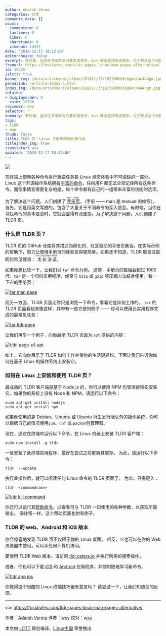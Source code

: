 ```yaml
---
author: Adarsh Verma
categories: 分享
comments_data: []
count:
  commentnum: 0
  favtimes: 0
  likes: 0
  sharetimes: 0
  viewnum: 14432
date: '2018-12-17 18:22:00'
editorchoice: false
excerpt: 有时候，当你在寻找命令的基本信息时，man 就会显得有点庞杂。为了解决这个问题，人们创建了TLDR 页。
fromurl: https://fossbytes.com/tldr-pages-linux-man-pages-alternative/
id: 10355
islctt: true
banner_img: /data/attachment/album/201812/17/182300hb6i6gkkc4n44ngm.jpg
permalink: /article-10355-1.html
index_img: /data/attachment/album/201812/17/182300hb6i6gkkc4n44ngm.jpg.thumb.jpg
related:
- displayorder: 0
  raid: 10528
reviewer: wxy
selector: ''
summary: 有时候，当你在寻找命令的基本信息时，man 就会显得有点庞杂。为了解决这个问题，人们创建了TLDR 页。
tags:
- TLDR
- man
thumb: false
title: TLDR 页：Linux 手册页的简化替代品
titleindex_img: true
translator: wxy
updated: '2018-12-17 18:22:00'
---
```


![](/data/attachment/album/201812/17/182300hb6i6gkkc4n44ngm.jpg)


在终端上使用各种命令执行重要任务是 Linux 桌面体验中不可或缺的一部分。Linux 这个开源操作系统拥有[丰富的命令](https://fossbytes.com/a-z-list-linux-command-line-reference/)，任何用户都无法全部记住所有这些命令。而使事情变得更复杂的是，每个命令都有自己的一组带来丰富的功能的选项。


为了解决这个问题，人们创建了<ruby> <a href="https://fossbytes.com/linux-lexicon-man-pages-navigation/">  手册页 </a> <rt>  man page </rt></ruby>，（手册 —— man 是 manual 的缩写）。首先，它是用英文写成的，包含了大量关于不同命令的深入信息。有时候，当你在寻找命令的基本信息时，它就会显得有点庞杂。为了解决这个问题，人们创建了[TLDR 页](https://github.com/tldr-pages/tldr)。


### 什么是 TLDR 页？


TLDR 页的 GitHub 仓库将其描述为简化的、社区驱动的手册页集合。在实际示例的帮助下，努力让使用手册页的体验变得更简单。如果还不知道，TLDR 取自互联网的常见俚语：<ruby> 太长没读 <rt>  Too Long Didn’t Read </rt></ruby>。


如果你想比较一下，让我们以 `tar` 命令为例。 通常，手册页的篇幅会超过 1000 行。`tar` 是一个归档实用程序，经常与 `bzip` 或 `gzip` 等压缩方法结合使用。看一下它的手册页：


[![tar man page](/data/attachment/album/201812/17/182301yb4vvlotbn2aa21v.jpg)](https://fossbytes.com/wp-content/uploads/2017/11/tar-man-page.jpg)


而另一方面，TLDR 页面让你只是浏览一下命令，看看它是如何工作的。 `tar` 的 TLDR 页面看起来像这样，并带有一些方便的例子 —— 你可以使用此实用程序完成的最常见任务：


[![tar tldr page](/data/attachment/album/201812/17/182302bec0dzlsm68vw8pc.jpg)](https://fossbytes.com/wp-content/uploads/2017/11/tar-tldr-page.jpg)


让我们再举一个例子，向你展示 TLDR 页面为 `apt` 提供的内容：


[![tldr-page-of-apt](/data/attachment/album/201812/17/182304amrk3y3nkkkkymr7.jpg)](https://fossbytes.com/wp-content/uploads/2017/11/tldr-page-of-apt.jpg)


如上，它向你展示了 TLDR 如何工作并使你的生活更轻松，下面让我们告诉你如何在基于 Linux 的操作系统上安装它。


### 如何在 Linux 上安装和使用 TLDR 页？


最成熟的 TLDR 客户端是基于 Node.js 的，你可以使用 NPM 包管理器轻松安装它。如果你的系统上没有 Node 和 NPM，请运行以下命令：



```
sudo apt-get install nodejs
sudo apt-get install npm 
```

如果你使用的是 Debian、Ubuntu 或 Ubuntu 衍生发行版以外的操作系统，你可以根据自己的情况使用`yum`、`dnf` 或 `pacman`包管理器。


现在，通过在终端中运行以下命令，在 Linux 机器上安装 TLDR 客户端：



```
sudo npm install -g tldr 
```

一旦安装了此终端实用程序，最好在尝试之前更新其缓存。 为此，请运行以下命令：



```
tldr  --update 
```

执行此操作后，就可以阅读任何 Linux 命令的 TLDR 页面了。 为此，只需键入：



```
tldr  <commandname> 
```

[![tldr kill command](/data/attachment/album/201812/17/182305nfggnzde556wggn1.jpg)](https://fossbytes.com/wp-content/uploads/2017/11/tldr-kill-command.jpg)


你还可以运行其[帮助命令](https://github.com/tldr-pages/tldr-node-client)，以查看可与 TLDR 一起使用的各种参数，以获取所需输出。 像往常一样，这个帮助页面也附有例子。


### TLDR 的 web、Android 和 iOS 版本


你会惊喜地发现 TLDR 页不仅限于你的 Linux 桌面。 相反，它也可以在你的 Web 浏览器中使用，可以从任何计算机访问。


要使用 TLDR Web 版本，请访问 [tldr.ostera.io](https://tldr.ostera.io/) 并执行所需的搜索操作。


或者，你也可以下载 [iOS](https://itunes.apple.com/us/app/tldt-pages/id1071725095?ls=1&mt=8) 和 [Android](https://play.google.com/store/apps/details?id=io.github.hidroh.tldroid) 应用程序，并随时随地学习新命令。


[![tldr app ios](/data/attachment/album/201812/17/182306qvccc9dba292429a.jpg)](https://fossbytes.com/wp-content/uploads/2017/11/tldr-app-ios.jpg)


你觉得这个很酷的 Linux 终端技巧很有意思吗？ 请尝试一下，让我们知道您的反馈。




---


via: <https://fossbytes.com/tldr-pages-linux-man-pages-alternative/>


作者：[Adarsh Verma](https://fossbytes.com/author/adarsh/) 译者：[wxy](https://github.com/wxy) 校对：[wxy](https://github.com/wxy)


本文由 [LCTT](https://github.com/LCTT/TranslateProject) 原创编译，[Linux中国](https://linux.cn/) 荣誉推出